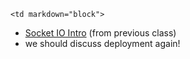 	<td markdown="block">
* [Socket IO Intro](slides/24/socketio.html) (from previous class)
* we should discuss deployment again!

</td>
	<td markdown="block">
<!--
* Chapter 
* Chapter 
-->
</td>
	<td markdown="block">
<!--
* [](assignments/.html)
-->
</td>
